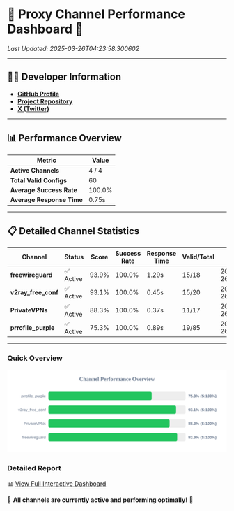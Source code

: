 # 🌟 Proxy Channel Performance Dashboard 🌟

_Last Updated: 2025-03-26T04:23:58.300602_

---

## 👩‍💻 Developer Information

- **[GitHub Profile](https://github.com/4n0nymou3)**  
- **[Project Repository](https://github.com/4n0nymou3/multi-proxy-config-fetcher)**  
- **[X (Twitter)](https://x.com/4n0nymou3)**  

---

## 📊 Performance Overview

| Metric                | Value       |
|-----------------------|-------------|
| **Active Channels**   | 4 / 4       |
| **Total Valid Configs** | 60          |
| **Average Success Rate** | 100.0%      |
| **Average Response Time** | 0.75s       |

---

## 📋 Detailed Channel Statistics

| Channel          | Status     | Score  | Success Rate | Response Time | Valid/Total | Last Success               |
|------------------|------------|--------|--------------|---------------|-------------|----------------------------|
| **freewireguard**  | ✅ Active  | 93.9%  | 100.0% | 1.29s         | 15/18       | 2025-03-26T04:23:58.299172 |
| **v2ray_free_conf**  | ✅ Active  | 93.1%  | 100.0% | 0.45s         | 15/20       | 2025-03-26T04:23:56.582093 |
| **PrivateVPNs**  | ✅ Active  | 88.3%  | 100.0% | 0.37s         | 11/17       | 2025-03-26T04:23:56.985726 |
| **prrofile_purple**  | ✅ Active  | 75.3%  | 100.0% | 0.89s         | 19/85       | 2025-03-26T04:23:56.057370 |

---

### Quick Overview
<div align="center">
  <a href="https://raw.githubusercontent.com/nullluser/NullRepo/refs/heads/main/assets/channel_stats_chart.svg">
    <img src="https://raw.githubusercontent.com/nullluser/NullRepo/refs/heads/main/assets/channel_stats_chart.svg" alt="Source Performance Statistics" width="800">
  </a>
</div>

### Detailed Report
📊 [View Full Interactive Dashboard](https://htmlpreview.github.io/?https://github.com/nullluser/NullRepo/blob/main/assets/performance_report.html)

🎉 **All channels are currently active and performing optimally!** 🎉
